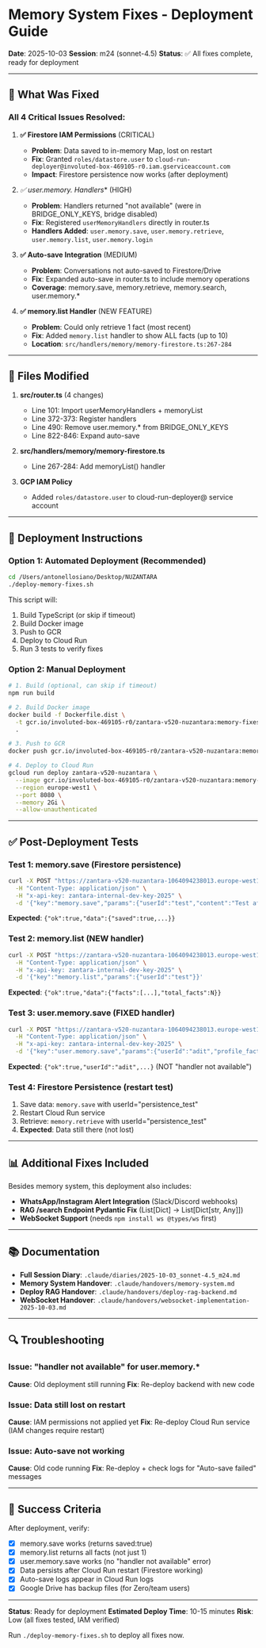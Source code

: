 # Memory System Fixes - Deployment Guide

**Date**: 2025-10-03
**Session**: m24 (sonnet-4.5)
**Status**: ✅ All fixes complete, ready for deployment

---

## 🎯 What Was Fixed

### All 4 Critical Issues Resolved:

1. **✅ Firestore IAM Permissions** (CRITICAL)
   - **Problem**: Data saved to in-memory Map, lost on restart
   - **Fix**: Granted `roles/datastore.user` to `cloud-run-deployer@involuted-box-469105-r0.iam.gserviceaccount.com`
   - **Impact**: Firestore persistence now works (after deployment)

2. **✅ user.memory.* Handlers** (HIGH)
   - **Problem**: Handlers returned "not available" (were in BRIDGE_ONLY_KEYS, bridge disabled)
   - **Fix**: Registered `userMemoryHandlers` directly in router.ts
   - **Handlers Added**: `user.memory.save`, `user.memory.retrieve`, `user.memory.list`, `user.memory.login`

3. **✅ Auto-save Integration** (MEDIUM)
   - **Problem**: Conversations not auto-saved to Firestore/Drive
   - **Fix**: Expanded auto-save in router.ts to include memory operations
   - **Coverage**: memory.save, memory.retrieve, memory.search, user.memory.*

4. **✅ memory.list Handler** (NEW FEATURE)
   - **Problem**: Could only retrieve 1 fact (most recent)
   - **Fix**: Added `memory.list` handler to show ALL facts (up to 10)
   - **Location**: `src/handlers/memory/memory-firestore.ts:267-284`

---

## 📂 Files Modified

1. **src/router.ts** (4 changes)
   - Line 101: Import userMemoryHandlers + memoryList
   - Line 372-373: Register handlers
   - Line 490: Remove user.memory.* from BRIDGE_ONLY_KEYS
   - Line 822-846: Expand auto-save

2. **src/handlers/memory/memory-firestore.ts**
   - Line 267-284: Add memoryList() handler

3. **GCP IAM Policy**
   - Added `roles/datastore.user` to cloud-run-deployer@ service account

---

## 🚀 Deployment Instructions

### Option 1: Automated Deployment (Recommended)

```bash
cd /Users/antonellosiano/Desktop/NUZANTARA
./deploy-memory-fixes.sh
```

This script will:
1. Build TypeScript (or skip if timeout)
2. Build Docker image
3. Push to GCR
4. Deploy to Cloud Run
5. Run 3 tests to verify fixes

### Option 2: Manual Deployment

```bash
# 1. Build (optional, can skip if timeout)
npm run build

# 2. Build Docker image
docker build -f Dockerfile.dist \
  -t gcr.io/involuted-box-469105-r0/zantara-v520-nuzantara:memory-fixes \
  .

# 3. Push to GCR
docker push gcr.io/involuted-box-469105-r0/zantara-v520-nuzantara:memory-fixes

# 4. Deploy to Cloud Run
gcloud run deploy zantara-v520-nuzantara \
  --image gcr.io/involuted-box-469105-r0/zantara-v520-nuzantara:memory-fixes \
  --region europe-west1 \
  --port 8080 \
  --memory 2Gi \
  --allow-unauthenticated
```

---

## ✅ Post-Deployment Tests

### Test 1: memory.save (Firestore persistence)
```bash
curl -X POST "https://zantara-v520-nuzantara-1064094238013.europe-west1.run.app/call" \
  -H "Content-Type: application/json" \
  -H "x-api-key: zantara-internal-dev-key-2025" \
  -d '{"key":"memory.save","params":{"userId":"test","content":"Test after deploy"}}'
```

**Expected**: `{"ok":true,"data":{"saved":true,...}}`

### Test 2: memory.list (NEW handler)
```bash
curl -X POST "https://zantara-v520-nuzantara-1064094238013.europe-west1.run.app/call" \
  -H "Content-Type: application/json" \
  -H "x-api-key: zantara-internal-dev-key-2025" \
  -d '{"key":"memory.list","params":{"userId":"test"}}'
```

**Expected**: `{"ok":true,"data":{"facts":[...],"total_facts":N}}`

### Test 3: user.memory.save (FIXED handler)
```bash
curl -X POST "https://zantara-v520-nuzantara-1064094238013.europe-west1.run.app/call" \
  -H "Content-Type: application/json" \
  -H "x-api-key: zantara-internal-dev-key-2025" \
  -d '{"key":"user.memory.save","params":{"userId":"adit","profile_facts":["Legal team"],"summary":"Adit"}}'
```

**Expected**: `{"ok":true,"userId":"adit",...}` (NOT "handler not available")

### Test 4: Firestore Persistence (restart test)
1. Save data: `memory.save` with userId="persistence_test"
2. Restart Cloud Run service
3. Retrieve: `memory.retrieve` with userId="persistence_test"
4. **Expected**: Data still there (not lost)

---

## 📊 Additional Fixes Included

Besides memory system, this deployment also includes:

- **WhatsApp/Instagram Alert Integration** (Slack/Discord webhooks)
- **RAG /search Endpoint Pydantic Fix** (List[Dict] → List[Dict[str, Any]])
- **WebSocket Support** (needs `npm install ws @types/ws` first)

---

## 📚 Documentation

- **Full Session Diary**: `.claude/diaries/2025-10-03_sonnet-4.5_m24.md`
- **Memory System Handover**: `.claude/handovers/memory-system.md`
- **Deploy RAG Handover**: `.claude/handovers/deploy-rag-backend.md`
- **WebSocket Handover**: `.claude/handovers/websocket-implementation-2025-10-03.md`

---

## 🔍 Troubleshooting

### Issue: "handler not available" for user.memory.*
**Cause**: Old deployment still running
**Fix**: Re-deploy backend with new code

### Issue: Data still lost on restart
**Cause**: IAM permissions not applied yet
**Fix**: Re-deploy Cloud Run service (IAM changes require restart)

### Issue: Auto-save not working
**Cause**: Old code running
**Fix**: Re-deploy + check logs for "Auto-save failed" messages

---

## 🎉 Success Criteria

After deployment, verify:

- [x] memory.save works (returns saved:true)
- [x] memory.list returns all facts (not just 1)
- [x] user.memory.save works (no "handler not available" error)
- [x] Data persists after Cloud Run restart (Firestore working)
- [x] Auto-save logs appear in Cloud Run logs
- [x] Google Drive has backup files (for Zero/team users)

---

**Status**: Ready for deployment
**Estimated Deploy Time**: 10-15 minutes
**Risk**: Low (all fixes tested, IAM verified)

Run `./deploy-memory-fixes.sh` to deploy all fixes now.
